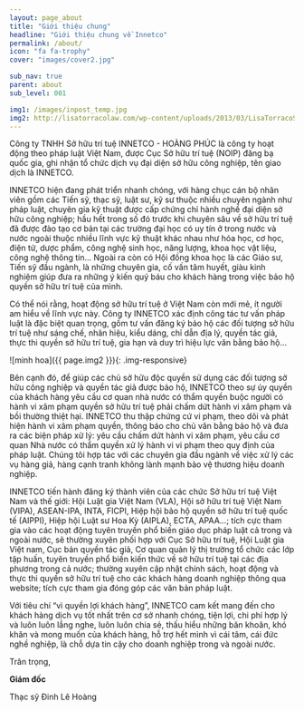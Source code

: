 ```yaml
---
layout: page_about
title: "Giới thiệu chung"
headline: "Giới thiệu chung về Innetco"
permalink: /about/
icon: "fa fa-trophy"
cover: "images/cover2.jpg"

sub_nav: true
parent: about
sub_level: 001

img1: /images/inpost_temp.jpg
img2: http://lisatorracolaw.com/wp-content/uploads/2013/03/LisaTorracoSlider.jpg
---
```


Công ty TNHH Sở hữu trí tuệ INNETCO - HOÀNG PHÚC là công ty hoạt động theo pháp luật Việt Nam, được Cục Sở hữu trí tuệ (NOIP) đăng bạ quốc gia, ghi nhận tổ chức dịch vụ đại diện sở hữu công nghiệp, tên giao dịch là INNETCO.

INNETCO hiện đang phát triển nhanh chóng, với hàng chục cán bộ nhân viên gồm các Tiến sỹ, thạc sỹ, luật sư, kỹ sư thuộc nhiều chuyên ngành như pháp luật, chuyên gia kỹ thuật được cấp chứng chỉ hành nghề đại diện sở hữu công nghiệp; hầu hết trong số đó trước khi chuyên sâu về sở hữu trí tuệ đã được đào tạo cơ bản tại các trường đại học có uy tín ở trong nước và nước ngoài thuộc nhiều lĩnh vực kỹ thuật khác nhau như hóa học, cơ học, điện tử, dược phẩm, công nghệ sinh học, năng  lượng, khoa học vật liệu, công nghệ thông tin… Ngoài ra còn có Hội đồng khoa học là các Giáo sư, Tiến sỹ đầu ngành, là những chuyên gia, cố vấn tâm huyết, giàu kinh nghiệm giúp đưa ra những ý kiến quý báu cho khách hàng trong việc bảo hộ quyền sở hữu trí tuệ của mình. 

Có thể nói rằng, hoạt động sở hữu trí tuệ ở Việt Nam còn mới mẻ, ít người am hiểu về lĩnh vực này. Công ty INNETCO xác định công tác tư vấn pháp luật là đặc biệt quan trọng, gồm tư vấn đăng ký bảo hộ các đối tượng sở hữu trí tuệ như sáng chế, nhãn hiệu, kiểu dáng, chỉ dẫn địa lý, quyền tác giả, thực thi quyền sở hữu trí tuệ, gia hạn và duy trì hiệu lực văn bằng bảo hộ…

![minh hoa]({{ page.img2 }}){: .img-responsive}

Bên cạnh đó, để giúp các chủ sở hữu độc quyền sử dụng các đối tượng sở hữu công nghiệp và quyền tác giả được bảo hộ, INNETCO theo sự ủy quyền của khách hàng yêu cầu cơ quan nhà nước có thẩm quyền buộc người có hành vi xâm phạm quyền sở hữu trí tuệ phải chấm dứt hành vi xâm phạm và bồi thường thiệt hại. INNETCO thu thập chứng cứ vi phạm, theo dõi và phát hiện hành vi xâm phạm quyền, thông báo cho chủ văn bằng bảo hộ và đưa ra các biện pháp xử lý: yêu cầu chấm dứt hành vi xâm phạm, yêu cầu cơ quan Nhà nước có thẩm quyền xử lý hành vi vi phạm theo quy định của pháp luật. Chúng tôi hợp tác với các chuyên gia đầu ngành về việc xử lý các vụ hàng giả, hàng cạnh tranh không lành mạnh bảo vệ thương hiệu doanh nghiệp.

INNETCO tiến hành đăng ký thành viên của các chức Sở hữu trí tuệ Việt Nam và thế giới: Hội Luật gia Việt Nam (VLA), Hội sở hữu trí tuệ Việt Nam (VIPA), ASEAN-IPA, INTA, FICPI, Hiệp hội bảo hộ quyền sở hữu trí tuệ quốc tế (AIPPI), Hiệp hội Luật sư Hoa Kỳ (AIPLA), ECTA, APAA…; tích cực tham gia vào các hoạt động tuyên truyền phổ biến giáo dục pháp luật cả trong và ngoài nước, sẽ thường xuyên phối hợp với Cục Sở hữu trí tuệ, Hội Luật gia Việt nam, Cục bản quyền tác giả, Cơ quan quản lý thị trường tổ chức các lớp tập huấn, tuyên truyền phổ biến kiến thức về sở hữu trí tuệ tại các địa phương trong cả nước; thường xuyên cập nhật chính sách, hoạt động và thực thi quyền sở hữu trí tuệ cho các khách hàng doanh nghiệp thông qua website; tích cực tham gia đóng góp các văn bản pháp luật.

Với tiêu chí “vì quyền lợi khách hàng”, INNETCO cam kết mang đến cho  khách hàng dịch vụ tốt nhất trên cơ sở nhanh chóng, tiện lợi, chi phí hợp lý và luôn luôn lắng nghe, luôn luôn chia sẻ, thấu hiểu những băn khoăn, khó khăn và mong muốn của khách hàng, hỗ trợ hết mình vì cái tâm, cái đức nghề nghiệp, là chỗ dựa tin cậy cho doanh nghiệp trong và ngoài nước.

Trân trọng,
 
**Giám đốc**

Thạc sỹ Đinh Lê Hoàng
